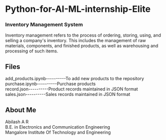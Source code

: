 # Python-for-AI-ML-internship-Elite
### Inventory Management System<br />
Inventory management refers to the process of ordering, storing, using, and selling a company's inventory. This includes the management of raw materials, components, and finished products, as well as warehousing and processing of such items.<br />
## Files
add_products.ipynb----------To add new products to the repository<br />
purchase.ipynb----------Purchase products<br />
record.json----------Product records maintained in JSON format <br />
sales.json----------Sales records maintained in JSON format<br />

## About Me
Abilash A R<br />
B.E. in Electronics and Communication Engineering <br />
Mangalore Institute Of Technology and Engineering<br />
